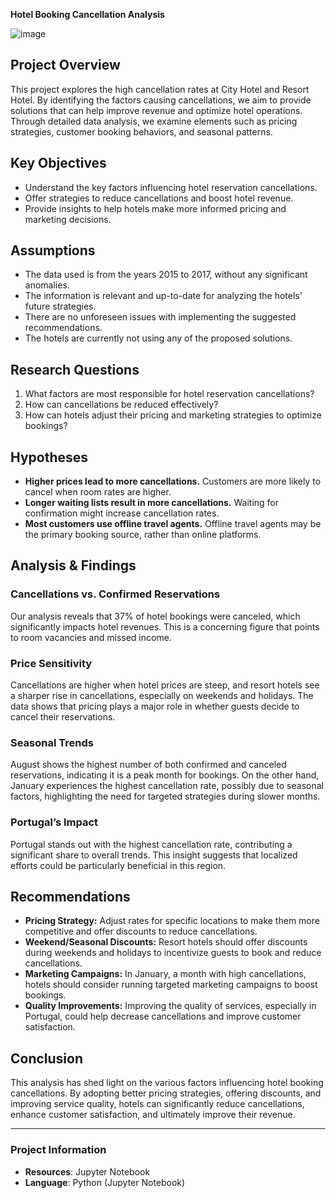 **Hotel Booking Cancellation Analysis**

![image](https://github.com/user-attachments/assets/3e93c4f1-7ed7-45f2-94e4-5f13badc566f)


## Project Overview  
This project explores the high cancellation rates at City Hotel and Resort Hotel. By identifying the factors causing cancellations, we aim to provide solutions that can help improve revenue and optimize hotel operations. Through detailed data analysis, we examine elements such as pricing strategies, customer booking behaviors, and seasonal patterns.

## Key Objectives  
- Understand the key factors influencing hotel reservation cancellations.
- Offer strategies to reduce cancellations and boost hotel revenue.
- Provide insights to help hotels make more informed pricing and marketing decisions.

## Assumptions  
- The data used is from the years 2015 to 2017, without any significant anomalies.
- The information is relevant and up-to-date for analyzing the hotels' future strategies.
- There are no unforeseen issues with implementing the suggested recommendations.
- The hotels are currently not using any of the proposed solutions.

## Research Questions  
1. What factors are most responsible for hotel reservation cancellations?  
2. How can cancellations be reduced effectively?  
3. How can hotels adjust their pricing and marketing strategies to optimize bookings?

## Hypotheses  
- **Higher prices lead to more cancellations.** Customers are more likely to cancel when room rates are higher.  
- **Longer waiting lists result in more cancellations.** Waiting for confirmation might increase cancellation rates.  
- **Most customers use offline travel agents.** Offline travel agents may be the primary booking source, rather than online platforms.

## Analysis & Findings  

### Cancellations vs. Confirmed Reservations  
Our analysis reveals that 37% of hotel bookings were canceled, which significantly impacts hotel revenues. This is a concerning figure that points to room vacancies and missed income.

### Price Sensitivity  
Cancellations are higher when hotel prices are steep, and resort hotels see a sharper rise in cancellations, especially on weekends and holidays. The data shows that pricing plays a major role in whether guests decide to cancel their reservations.

### Seasonal Trends  
August shows the highest number of both confirmed and canceled reservations, indicating it is a peak month for bookings. On the other hand, January experiences the highest cancellation rate, possibly due to seasonal factors, highlighting the need for targeted strategies during slower months.

### Portugal’s Impact  
Portugal stands out with the highest cancellation rate, contributing a significant share to overall trends. This insight suggests that localized efforts could be particularly beneficial in this region.

## Recommendations  
- **Pricing Strategy:** Adjust rates for specific locations to make them more competitive and offer discounts to reduce cancellations.  
- **Weekend/Seasonal Discounts:** Resort hotels should offer discounts during weekends and holidays to incentivize guests to book and reduce cancellations.  
- **Marketing Campaigns:** In January, a month with high cancellations, hotels should consider running targeted marketing campaigns to boost bookings.  
- **Quality Improvements:** Improving the quality of services, especially in Portugal, could help decrease cancellations and improve customer satisfaction.

## Conclusion  
This analysis has shed light on the various factors influencing hotel booking cancellations. By adopting better pricing strategies, offering discounts, and improving service quality, hotels can significantly reduce cancellations, enhance customer satisfaction, and ultimately improve their revenue.

---

### Project Information  
- **Resources**: Jupyter Notebook  
- **Language**: Python (Jupyter Notebook)

